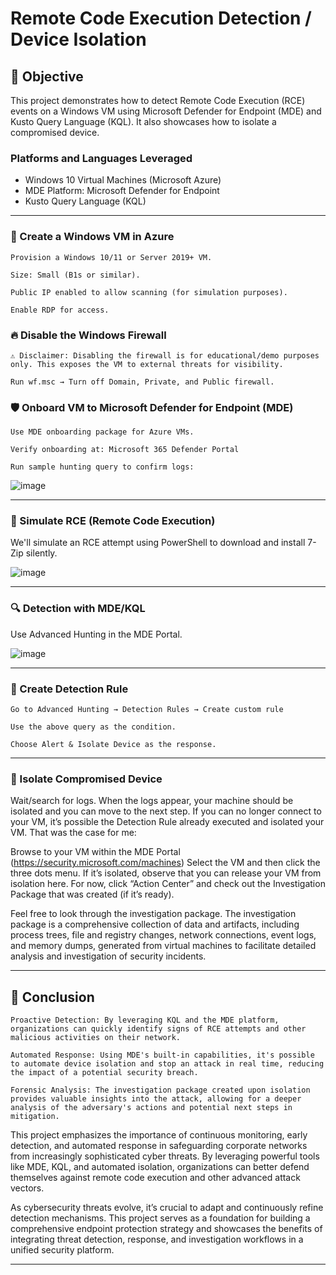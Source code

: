 # Remote Code Execution Detection / Device Isolation 

## 🎯 Objective

This project demonstrates how to detect Remote Code Execution (RCE) events on a Windows VM using Microsoft Defender for Endpoint (MDE) and Kusto Query Language (KQL). It also showcases how to isolate a compromised device.


###  Platforms and Languages Leveraged
- Windows 10 Virtual Machines (Microsoft Azure)
- MDE Platform: Microsoft Defender for Endpoint
- Kusto Query Language (KQL)
---

### 🔧 Create a Windows VM in Azure

    Provision a Windows 10/11 or Server 2019+ VM.

    Size: Small (B1s or similar).

    Public IP enabled to allow scanning (for simulation purposes).

    Enable RDP for access.

  ### 🔥 Disable the Windows Firewall

    ⚠️ Disclaimer: Disabling the firewall is for educational/demo purposes only. This exposes the VM to external threats for visibility.

    Run wf.msc → Turn off Domain, Private, and Public firewall.

### 🛡️ Onboard VM to Microsoft Defender for Endpoint (MDE)

    Use MDE onboarding package for Azure VMs.

    Verify onboarding at: Microsoft 365 Defender Portal

    Run sample hunting query to confirm logs:

![image](https://github.com/user-attachments/assets/1e8ad15e-32b6-4113-90ee-0860cf3d490a)


---
### 🧪 Simulate RCE (Remote Code Execution)

We'll simulate an RCE attempt using PowerShell to download and install 7-Zip silently.


![image](https://github.com/user-attachments/assets/ad6b9116-0918-493a-82f8-c040779c8837)

---

### 🔍 Detection with MDE/KQL

Use Advanced Hunting in the MDE Portal.

![image](https://github.com/user-attachments/assets/155876bf-81c9-495a-894d-ed909a4ea6c6)

---

### 🛑 Create Detection Rule

    Go to Advanced Hunting → Detection Rules → Create custom rule

    Use the above query as the condition.

    Choose Alert & Isolate Device as the response.

---

### 🧼 Isolate Compromised Device 

Wait/search for logs. When the logs appear, your machine should be isolated and you can move to the next step. If you can no longer connect to your VM, it’s possible the Detection Rule already executed and isolated your VM. That was the case for me:

Browse to your VM within the MDE Portal (https://security.microsoft.com/machines)
Select the VM and then click the three dots menu. If it’s isolated, observe that you can release your VM from isolation here. For now, click “Action Center” and check out the Investigation Package that was created (if it’s ready).

Feel free to look through the investigation package. The investigation package is a comprehensive collection of data and artifacts, including process trees, file and registry changes, network connections, event logs, and memory dumps, generated from virtual machines to facilitate detailed analysis and investigation of security incidents.

---

## 🚀  Conclusion

    Proactive Detection: By leveraging KQL and the MDE platform, organizations can quickly identify signs of RCE attempts and other malicious activities on their network.

    Automated Response: Using MDE's built-in capabilities, it's possible to automate device isolation and stop an attack in real time, reducing the impact of a potential security breach.

    Forensic Analysis: The investigation package created upon isolation provides valuable insights into the attack, allowing for a deeper analysis of the adversary's actions and potential next steps in mitigation.

This project emphasizes the importance of continuous monitoring, early detection, and automated response in safeguarding corporate networks from increasingly sophisticated cyber threats. By leveraging powerful tools like MDE, KQL, and automated isolation, organizations can better defend themselves against remote code execution and other advanced attack vectors.

As cybersecurity threats evolve, it’s crucial to adapt and continuously refine detection mechanisms. This project serves as a foundation for building a comprehensive endpoint protection strategy and showcases the benefits of integrating threat detection, response, and investigation workflows in a unified security platform.


---

